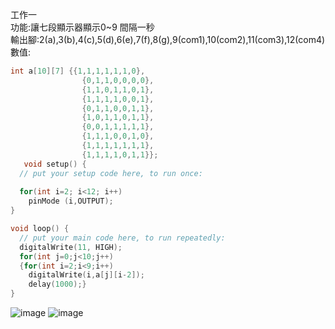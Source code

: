 工作一<br>
功能:讓七段顯示器顯示0~9 間隔一秒<br>
輸出腳:2(a),3(b),4(c),5(d),6(e),7(f),8(g),9(com1),10(com2),11(com3),12(com4)<br>
數值:<br>

``` c++
int a[10][7] {{1,1,1,1,1,1,0},
                {0,1,1,0,0,0,0},
                {1,1,0,1,1,0,1},
                {1,1,1,1,0,0,1},
                {0,1,1,0,0,1,1},
                {1,0,1,1,0,1,1},
                {0,0,1,1,1,1,1},
                {1,1,1,0,0,1,0},
                {1,1,1,1,1,1,1},
                {1,1,1,1,0,1,1}};     
   void setup() {
  // put your setup code here, to run once:
           
  for(int i=2; i<12; i++)
    pinMode (i,OUTPUT);
}

void loop() {
  // put your main code here, to run repeatedly:
  digitalWrite(11, HIGH);
  for(int j=0;j<10;j++)
  {for(int i=2;i<9;i++)
    digitalWrite(i,a[j][i-2]);
    delay(1000);}
}
```
![image](https://github.com/UvularGecko2125/Chi-Duan/blob/main/DSC_0022.JPG)
![image](https://github.com/UvularGecko2125/Chi-Duan/blob/main/DSC_0026.JPG)
